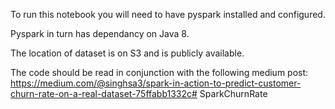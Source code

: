To run this notebook you will need to have pyspark installed and configured.

Pyspark in turn has dependancy on Java 8.

The location of dataset is on S3 and is publicly available.

The code should be read in conjunction with the following medium post:
https://medium.com/@singhsa3/spark-in-action-to-predict-customer-churn-rate-on-a-real-dataset-75ffabb1332c# SparkChurnRate
